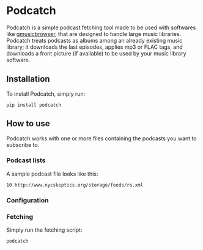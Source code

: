 # Podcatch
Podcatch is a simple podcast fetching tool made to be used with softwares like [gmusicbrowser](http://gmusicbrowser.org/), that are designed to handle large music libraries.
Podcatch treats podcasts as albums among an already existing music library; it downloads the last episodes, applies mp3 or FLAC tags, and downloads a front picture (if available) to be used by your music library software.

## Installation 
To install Podcatch, simply run:
```
pip install podcatch
```

## How to use
Podcatch works with one or more files containing the podcasts you want to subscribe to.

### Podcast lists
A sample podcast file looks like this:
```
10 http://www.nycskeptics.org/storage/feeds/rs.xml
```
### Configuration
### Fetching
Simply run the fetching script:
```
podcatch
```
